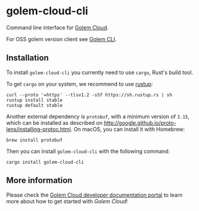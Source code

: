 # golem-cloud-cli

Command line interface for [Golem Cloud](https://golem.cloud).

For OSS golem version client see [Golem CLI](https://github.com/golemcloud/golem-cli).

## Installation

To install `golem-cloud-cli` you currently need to use `cargo`, Rust's build tool.

To get `cargo` on your system, we recommend to use [rustup](https://rustup.rs/):

```shell
curl --proto '=https' --tlsv1.2 -sSf https://sh.rustup.rs | sh
rustup install stable
rustup default stable
```

Another external dependency is `protobuf`, with a minimum version of `3.15`,
which can be installed as described on http://google.github.io/proto-lens/installing-protoc.html. On macOS, you can install it with Homebrew:

```shell
brew install protobuf
```

Then you can install `golem-cloud-cli` with the following command:

```shell
cargo install golem-cloud-cli
```

## More information

Please check the [Golem Cloud developer documentation portal](https://www.golem.cloud/learn) to learn more about how to get started with _Golem Cloud_!
